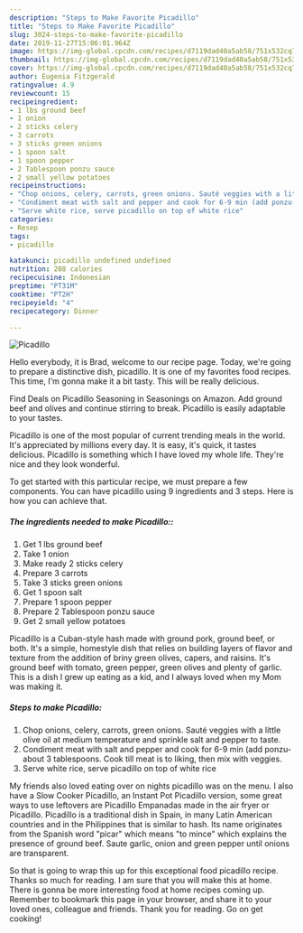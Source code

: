 ```yaml
---
description: "Steps to Make Favorite Picadillo"
title: "Steps to Make Favorite Picadillo"
slug: 3024-steps-to-make-favorite-picadillo
date: 2019-11-27T15:06:01.964Z
image: https://img-global.cpcdn.com/recipes/d7119dad40a5ab58/751x532cq70/picadillo-recipe-main-photo.jpg
thumbnail: https://img-global.cpcdn.com/recipes/d7119dad40a5ab58/751x532cq70/picadillo-recipe-main-photo.jpg
cover: https://img-global.cpcdn.com/recipes/d7119dad40a5ab58/751x532cq70/picadillo-recipe-main-photo.jpg
author: Eugenia Fitzgerald
ratingvalue: 4.9
reviewcount: 15
recipeingredient:
- 1 lbs ground beef
- 1 onion
- 2 sticks celery
- 3 carrots
- 3 sticks green onions
- 1 spoon salt
- 1 spoon pepper
- 2 Tablespoon ponzu sauce
- 2 small yellow potatoes
recipeinstructions:
- "Chop onions, celery, carrots, green onions. Sauté veggies with a little olive oil at medium temperature and sprinkle salt and pepper to taste."
- "Condiment meat with salt and pepper and cook for 6-9 min (add ponzu-about 3 tablespoons. Cook till meat is to liking, then mix with veggies."
- "Serve white rice, serve picadillo on top of white rice"
categories:
- Resep
tags:
- picadillo

katakunci: picadillo undefined undefined
nutrition: 288 calories
recipecuisine: Indonesian
preptime: "PT31M"
cooktime: "PT2H"
recipeyield: "4"
recipecategory: Dinner

---
```



![Picadillo](https://img-global.cpcdn.com/recipes/d7119dad40a5ab58/751x532cq70/picadillo-recipe-main-photo.jpg)

Hello everybody, it is Brad, welcome to our recipe page. Today, we're going to prepare a distinctive dish, picadillo. It is one of my favorites food recipes. This time, I'm gonna make it a bit tasty. This will be really delicious.

Find Deals on Picadillo Seasoning in Seasonings on Amazon. Add ground beef and olives and continue stirring to break. Picadillo is easily adaptable to your tastes.

Picadillo is one of the most popular of current trending meals in the world. It's appreciated by millions every day. It is easy, it's quick, it tastes delicious. Picadillo is something which I have loved my whole life. They're nice and they look wonderful.


To get started with this particular recipe, we must prepare a few components. You can have picadillo using 9 ingredients and 3 steps. Here is how you can achieve that.

##### The ingredients needed to make Picadillo::

1. Get 1 lbs ground beef
1. Take 1 onion
1. Make ready 2 sticks celery
1. Prepare 3 carrots
1. Take 3 sticks green onions
1. Get 1 spoon salt
1. Prepare 1 spoon pepper
1. Prepare 2 Tablespoon ponzu sauce
1. Get 2 small yellow potatoes


Picadillo is a Cuban-style hash made with ground pork, ground beef, or both. It&#39;s a simple, homestyle dish that relies on building layers of flavor and texture from the addition of briny green olives, capers, and raisins. It&#39;s ground beef with tomato, green pepper, green olives and plenty of garlic. This is a dish I grew up eating as a kid, and I always loved when my Mom was making it. 

##### Steps to make Picadillo:

1. Chop onions, celery, carrots, green onions. Sauté veggies with a little olive oil at medium temperature and sprinkle salt and pepper to taste.
1. Condiment meat with salt and pepper and cook for 6-9 min (add ponzu-about 3 tablespoons. Cook till meat is to liking, then mix with veggies.
1. Serve white rice, serve picadillo on top of white rice


My friends also loved eating over on nights picadillo was on the menu. I also have a Slow Cooker Picadillo, an Instant Pot Picadillo version, some great ways to use leftovers are Picadillo Empanadas made in the air fryer or Picadillo. Picadillo is a traditional dish in Spain, in many Latin American countries and in the Philippines that is similar to hash. Its name originates from the Spanish word &#34;picar&#34; which means &#34;to mince&#34; which explains the presence of ground beef. Saute garlic, onion and green pepper until onions are transparent. 

So that is going to wrap this up for this exceptional food picadillo recipe. Thanks so much for reading. I am sure that you will make this at home. There is gonna be more interesting food at home recipes coming up. Remember to bookmark this page in your browser, and share it to your loved ones, colleague and friends. Thank you for reading. Go on get cooking!

